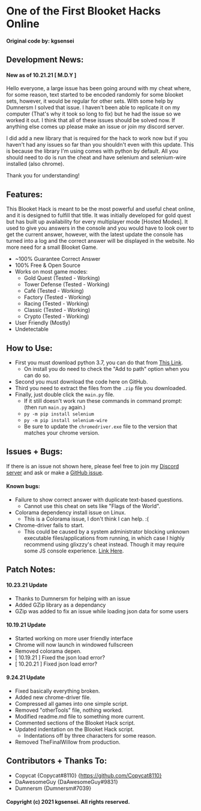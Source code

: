 # One of the First Blooket Hacks Online

#### Original code by: kgsensei

## Development News:

#### New as of 10.21.21 [ M.D.Y ]

Hello everyone, a large issue has been going around with my cheat where, for some reason, text started to be encoded randomly for some blooket sets, however, it would be regular for other sets. With some help by Dumnersm I solved that issue. I haven't been able to replicate it on my computer (That's why it took so long to fix) but he had the issue so we worked it out. I think that all of these issues should be solved now. If anything else comes up please make an issue or join my discord server.

I did add a new library that is required for the hack to work now but if you haven't had any issues so far than you shouldn't even with this update. This is because the library I'm using comes with python by default. All you should need to do is run the cheat and have selenium and selenium-wire installed (also chrome).

Thank you for understanding!

## Features:

This Blooket Hack is meant to be the most powerful and useful cheat online, and it is designed to fulfill that title. It was initially developed for gold quest but has built up availability for every multiplayer mode [Hosted Modes]. It used to give you answers in the console and you would have to look over to get the current answer, however, with the latest update the console has turned into a log and the correct answer will be displayed in the website. No more need for a small Blooket Game.

- ~100% Guarantee Correct Answer
- 100% Free & Open Source
- Works on most game modes:
  - Gold Quest (Tested - Working)
  - Tower Defense (Tested - Working)
  - Café (Tested - Working)
  - Factory (Tested - Working)
  - Racing (Tested - Working)
  - Classic (Tested - Working)
  - Crypto (Tested - Working)
- User Friendly (Mostly)
- Undetectable

## How to Use:

- First you must download python 3.7, you can do that from [This Link](https://www.python.org/downloads/release/python-377/).
  - On install you do need to check the "Add to path" option when you can do so.
- Second you must download the code here on GitHub.
- Third you need to extract the files from the `.zip` file you downloaded.
- Finally, just double click the `main.py` file.
  - If it still doesn't work run these commands in command prompt: (then run `main.py` again.)
   - `py -m pip install selenium`
   - `py -m pip install selenium-wire`
  - Be sure to update the `chromedriver.exe` file to the version that matches your chrome version.

## Issues + Bugs:

If there is an issue not shown here, please feel free to join my [Discord server](http://discord.gg/BdMbFYwjEf) and ask or make a [GitHub issue](https://github.com/kgsensei/BlooketHack/issues).

#### Known bugs:

- Failure to show correct answer with duplicate text-based questions.
  - Cannot use this cheat on sets like "Flags of the World".
- Colorama dependency install issue on Linux.
  - This is a Colorama issue, I don't think I can help. :(
- Chrome-driver fails to start.
  - This could be caused by a system administrator blocking unknown executable files/applications from running, in which case I highly recommend using glixzzy's cheat instead. Though it may require some JS console experience. [Link Here](https://github.com/glixzzy/blooket-hack).

## Patch Notes:

#### 10.23.21 Update
- Thanks to Dumnersm for helping with an issue
- Added GZip library as a dependancy
- GZip was added to fix an issue while loading json data for some users

#### 10.19.21 Update
- Started working on more user friendly interface
- Chrome will now launch in windowed fullscreen
- Removed colorama depen.
- [ 10.19.21 ] Fixed the json load error?
- [ 10.20.21 ] Fixed json load error?

#### 9.24.21 Update
- Fixed basically everything broken.
- Added new chrome-driver file.
- Compressed all games into one simple script.
- Removed "otherTools" file, nothing worked.
- Modified readme.md file to something more current.
- Commented sections of the Blooket Hack script.
- Updated indentation on the Blooket Hack script.
  - Indentations off by three characters for some reason.
- Removed TheFinalWillow from production.

## Contributors + Thanks To:

- Copycat {Copycat#8110} {https://github.com/Copycat8110}
- DaAwesomeGuy {DaAwesomeGuy#9831}
- Dumnersm {Dumnersm#7039}

#### Copyright (c) 2021 kgsensei. All rights reserved.

